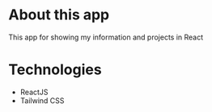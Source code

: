 # About this app

This app for showing my information and projects in React

# Technologies

- ReactJS
- Tailwind CSS
